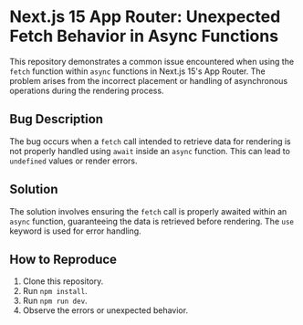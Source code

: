 # Next.js 15 App Router: Unexpected Fetch Behavior in Async Functions

This repository demonstrates a common issue encountered when using the `fetch` function within `async` functions in Next.js 15's App Router.  The problem arises from the incorrect placement or handling of asynchronous operations during the rendering process.

## Bug Description

The bug occurs when a `fetch` call intended to retrieve data for rendering is not properly handled using `await` inside an `async` function.  This can lead to `undefined` values or render errors.

## Solution

The solution involves ensuring the `fetch` call is properly awaited within an `async` function, guaranteeing the data is retrieved before rendering. The `use` keyword is used for error handling. 

## How to Reproduce

1. Clone this repository.
2. Run `npm install`.
3. Run `npm run dev`.
4. Observe the errors or unexpected behavior.